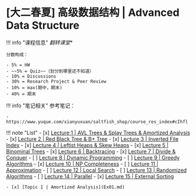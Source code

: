 # [大二春夏] 高级数据结构 | Advanced Data Structure

!!! info "课程信息"
    *翻转课堂**

    分数构成：

    - 5% = HW
    - ~~5% = Quiz~~（划分到哪里还不知道）
    - 10% = Discussions
    - 30% = Research Project & Peer Review
    - 10% = max(期中，期末)
    - 40% = 期末

!!! info "笔记相关"
    参考笔记：
    
    - https://www.yuque.com/xianyuxuan/saltfish_shop/course_res_index#cIhfl

!!! note "List"
    - [x] [Lecture 1 | AVL Trees & Splay Trees & Amortized Analysis](Lec01.md)
    - [x] [Lecture 2 | Red Black Tree & B+ Tree](Lec02.md)
    - [x] [Lecture 3 | Inverted File Index](Lec03.md)
    - [x] [Lecture 4 | Leftist Heaps & Skew Heaps](Lec04.md)
    - [x] [Lecture 5 | Binominal Trees](Lec05.md)
    - [x] [Lecture 6 | Backtracing](Lec06.md)
    - [x] [Lecture 7 | Divide & Conquer](Lec07.md)
    - [ ] [Lecture 8 | Dynamic Programming](Lec08.md)
    - [ ] [Lecture 9 | Greedy Algorithms](Lec09.md)
    - [x] [Lecture 10 | NP Completeness](Lec10.md)
    - [ ] [Lecture 11 | Approximation](Lec11.md)
    - [ ] [Lecture 12 | Local Search](Lec12.md)
    - [ ] [Lecture 13 | Randomized Algorithms](Lec13.md)
    - [ ] [Lecture 14 | Parallel](Lec14.md)
    - [x] [Lecture 15 | External Sorting](Lec15.md)

    - [x] [Topic 1 | Amortized Analysis](Ex01.md)
